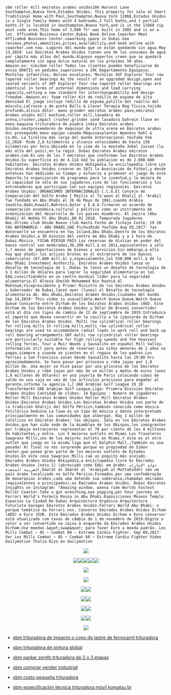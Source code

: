 
```
sbm roller mill emiratos arabes unidos104 Harvest Lane Southampton,Nueva York,Estados Unidos. This property for sale at Smart Traditional Home with Pool,Southampton,Nueva York 11968,Estados Unidos is a Single Family Homes with 4 bedrooms,3 full baths,and 1 partial baths.It is located in Southampton,Nueva York,and is in the 11968 zip post code area.This home of 3,600 ft² was built in 1985 and is on a lot. OfficeHub Business Center,Dubai Book Online Coworker Meet OfficeHub Business Center,coworking space in Dubai.See reviews,photos,amenities,prices,availability,and book online with coworker.com now. Lugares del mundo que se están quedando sin agua May 13,2019· Los Emiratos Árabes Unidos tienen uno de los consumos de agua per cápita más altos del mundo.Algunos expertos creen que se quedará completamente sin agua dulce natural en los próximos 50 años. Amazon.es: nikidom roller Todos los clientes pueden beneficiarse de envío GRATIS en pedidos superiores a 29€ Departamento.Equipaje; Mochilas infantiles; Bolsas escolares; Mochilas SKF Explorer four row tapered roller bearings As the result of an upgraded design,open and sealed variants of SKF Explorer four row tapered roller bearings are identical in terms of external dimensions and load carrying capacity,setting a new standard for interchangeability and design freedom. Amazon.es: foam roller Kit de rodillo de espuma de alta densidad El juego incluye rodillo de espuma,palillo del rodillo del músculo,LaCrosse y de punta Balls & Llevar Terapia Bag física,tejido profundo,alivio dolor. mano grinder emiratos árabes pavo,emiratos Árabes unidos mill machine,roller mill,lavadora de arena,crusher,impact crusher,grinder sand lavadora bahrein llave en mano.maquina trituradora de piedra india Emiratos arabes Unidos.nextproveedores de maquinas de ultra arena en Emiratos arabes Uni presegunda mano equipo canada.Máquinasplantas Amandus Kahl & Co.KG. La tirolina más larga del mundo Internacional YouTube Feb 11,2018· Mide 2,8 kilómetros y alcanza velocidades de hasta 150 kilómetros por hora.Ubicada en la cima de la montaña Jebel Jaisen (la más alta del país),en la regió. Dubai Emiratos Árabes emiratos arabes.com Es uno de los 7 emiratos que conforman los Emiratos Arabes Unidos.Su superficie es de 4.114 km2 Su población es de 2.698.600 habitantes. Emiratos Árabes Unidos Wikipedia,la enciclopedia libre Los Emiratos Árabes Unidos crearon en 1971 la Asociación de Fútbol,y desde entonces han dedicado su tiempo y esfuerzo a promover el juego de este deporte,la organización de programas para la juventud,y la mejora de la capacidad no sólo de sus jugadores,sino de los funcionarios y los entrenadores que participan con sus equipos regionales. Emiratos Arabes Unidos: ORGANISMOS INTERNACIONALES C.C.G.El Consejo de Cooperación del Golfo Arabe [ Majlis al Ta'awun al Khalij al 'Arabi] fue fundado en Abu Dhabi el 26 de Mayo de 1981,cuando Arabia Saudita,Omán,Kuwait,Bahrein,Qatar y E.A.U.firmaron un acuerdo de cooperación económica,cultural y política como un instrumento de armonización del desarrollo de los paises miembros. Al Jazira (Abu Dhabi) Al Wahda FC Abu Dhabi,08 01 2018. Temporada Jugadores Nac.Último club Desde Nuevo club Hasta Fecha de fichaje Coste; 19 20 YAS WATERWORLD 💦 ABU DHABI,UAE PichosRide YouTube Aug 03,2017· Yas Waterworld se encuentra en Yas Island,Abu Dhabi.Dentro de los Emiratos Árabes Unidos,a 30 minutos del centro de Abu Dhabi y a 1 hora de Dubai.Música. FICHA RIESGO PAÍS Las reservas de divisas en poder del banco central son moderadas,36.200 mill.$ en 2011,equivalentes a sólo 1,7 meses de importaciones de bienes y servicios.Sin embargo,a ello hay que añadir los activos brutos en el extranjero de los bancos comerciales (67.800 mill.$) y,especialmente,los 550.000 mill.$ de la Abu Dhabi Investment Authority. Emiratos Árabes Unidos lanza un desafío de tecnología de 1. Dubai Se lanzó un desafío de tecnología de $ 1 millón de dólares para lograr la seguridad alimentaria en los EAU,convirtiéndolo en un centro mundial líder para la seguridad alimentaria.El Alteza Sheikh Mohammed Bin Rashid Al Maktoum,Vicepresidente y Primer Ministro de los Emiratos Árabes Unidos y Gobernador de Dubai,lanzó ayer (lunes) el Desafío de tecnología alimentaria de. Abu Dhabi,Emiratos Árabes Unidos,Ciudades del mundo. Sep 14,2019· This video is unavailable.Watch Queue Queue.Watch Queue Queue Convierte entre Dirham de los Emiratos Árabes Unidos (AED. Este Dirham de los Emiratos Árabes Unidos y Dólar De Brunei convertidor está al día con tipos de cambio de 22 de septiembre de 2019.Introduzca el importe que desea convertir en la casilla a la izquierda de Dirham de los Emiratos Árabes Unidos. Multi row cylindrical roller bearings for rolling mills In rolling mills,multi row cylindrical roller bearings are used to accommodate radial loads in work roll and back up roll bearing arrangements.SKF multi row cylindrical roller bearings are particularly suitable for high rolling speeds and the heaviest rolling forces. Tour a Muir Woods y Sausalito en español Mill Valley. Información útil para antes de reservar.Los niños menores de 2 años no pagan,siempre y cuando se sienten en el regazo de los padres.Los ferries a San Francisco salen desde Sausalito hasta las 19:00 hrs aproximadamente. Se hace pasar por princesa y roba joyas por 1,8 millón de. Una mujer se hizo pasar por una princesa de los Emiratos Árabes Unidos y robó joyas por más de un millón y medio de euros (unos 1,8 millones de dólares) en una joyería de París colocando cubos de caldo en una caja en vez de los artículos preciosos para engañar al gerente,informa la agencia […] UAE Arabian Gulf League 19 20 Transfermarkt UAE Arabian Gulf League.Liga: Primera División Emiratos Árabes Unidos Cantidad de clubes: 14 Equipos : Numero de jugadores: Roller Mill Emiratos Árabes Unidos Roller Mill Emiratos Árabes Unidos.Emiratos Arabes Unidos.Los Emiratos Árabes Unidos son parte de la tradición khaliji del Gólfo Pérsico,también conocida como música folclórica beduina La liwa es un tipo de música y danza interpretado principalmente en las comunidades que albergan. Hay 1 millón de católicos en Emiratos Árabes: los obispos. Sólo en los Emiratos Árabes Unidos,que han sido sede de la Asamblea de los Obispos,los inmigrantes por trabajo extranjeros representan el 70 por ciento de los 4 millones de habitantes,y entre. Los 5 mejores outlets en Miami Los Traveleros Sawgrass Mills,uno de los mejores outlets en Miami.Y éste es el otro outlet que juega en la misma liga que el Dolphin Mall.¡También es una pasada! Al final no nos sorprende porque es propiedad de Simon Center,que posee gran parte de los mejores outlets de Estados Unidos.En este caso Sawgrass Mills cae un poquito más alejado. Emirados Árabes Unidos Wikipédia,a enciclopédia livre Os Emirados Árabes Unidos [nota 1] (abreviado como EAU; em árabe: دولة الإمارات العربية المتحدة,Dawlat al Imārāt al 'Arabīyah al Muttaḥidah) são um país árabe localizado no Golfo Pérsico.Formados por uma confederação de monarquias árabes,cada uma detendo sua soberania,chamadas emirados (equivalentes a principados),os Emirados Árabes Unidos. Dubai Emirates Insights on Instagram: "Amazing window. wanna ride Worlds Fastest Roller Coaster.Take a gut wrenching,eye popping,per hour journey on Ferrari World's Formula Rossa in Abu Dhabi.Exposiciones Museos Templo Espacios La Ciudad De Dubai Arquitectura Orgánica Arquitectura Futurista Garages Emiratos Árabes Unidos.Ferrari World Abu Dhabi: o parque temático da Ferrari nos. Converso Emirados Árabes Unidos Dirham (AED) e Euro (EUR. Este Emirados Árabes Unidos Dirham e Euro conversor está atualizado com taxas de câmbio de 1 de novembro de 2019.Digite o valor a ser convertido na caixa à esquerda da Emirados Árabes Unidos Dirham.Use moedas &quot;swap&quot; para fazer Euro a moeda padrão. Les Mills Combat ~ 05 ~ Combat 60 ~ Extreme Cardio Fighter. Sep 09,2017· Ver Les Mills Combat ~ 05 ~ Combat 60 ~ Extreme Cardio Fighter Vídeo Dailymotion Thalía Rizo en dailymotion 
```

<div align="center">

<a href="https://es-crusher.shibang-china.com/github&k=sbm+roller+mill+emiratos+arabes+unidos"><img src="https://static.shibang-china.com/es/crusher/logo.jpg"></a>

<a href="https://es-crusher.shibang-china.com/github&k=sbm+roller+mill+emiratos+arabes+unidos"><img src="https://static.shibang-china.com/es/crusher/index.jpg"></a><a href="https://es-crusher.shibang-china.com/material.htmlgithub&k=sbm+roller+mill+emiratos+arabes+unidos"><img src="https://static.shibang-china.com/es/crusher/material.jpg"></a><a href="https://es-crusher.shibang-china.com/application.htmlgithub&k=sbm+roller+mill+emiratos+arabes+unidos"><img src="https://static.shibang-china.com/es/crusher/application.jpg"></a><a href="https://es-crusher.shibang-china.com/aboutus.htmlgithub&k=sbm+roller+mill+emiratos+arabes+unidos"><img src="https://static.shibang-china.com/es/crusher/aboutus.jpg"></a><a href="https://es-crusher.shibang-china.com/contact.htmlgithub&k=sbm+roller+mill+emiratos+arabes+unidos"><img src="https://static.shibang-china.com/es/crusher/contact.jpg"></a>

<a href="https://es-crusher.shibang-china.com/github&k=sbm+roller+mill+emiratos+arabes+unidos"><img src="https://static.shibang-china.com/es/crusher/banner.jpg"></a>

<a href="https://swt.shibang-china.com/github&k=sbm+roller+mill+emiratos+arabes+unidos"><img src="https://static.shibang-china.com/es/crusher/text.jpg"></a>

<a href="https://swt.shibang-china.com/github&k=sbm+roller+mill+emiratos+arabes+unidos"><img src="https://static.shibang-china.com/es/crusher/chat.jpg"></a><a href="https://es-crusher.shibang-china.com/contact.htmlgithub&k=sbm+roller+mill+emiratos+arabes+unidos"><img src="https://static.shibang-china.com/es/crusher/message.jpg"></a>

<a href="https://es-crusher.shibang-china.com/products/pe.htmlgithub&k=sbm+roller+mill+emiratos+arabes+unidos"><img src="https://static.shibang-china.com/es/crusher/pe.jpg"></a><a href="https://es-crusher.shibang-china.com/products/pf.htmlgithub&k=sbm+roller+mill+emiratos+arabes+unidos"><img src="https://static.shibang-china.com/es/crusher/pf.jpg"></a>

<a href="https://es-crusher.shibang-china.com/products/hpt.htmlgithub&k=sbm+roller+mill+emiratos+arabes+unidos"><img src="https://static.shibang-china.com/es/crusher/hpt.jpg"></a><a href="https://es-crusher.shibang-china.com/products/vsi.htmlgithub&k=sbm+roller+mill+emiratos+arabes+unidos"><img src="https://static.shibang-china.com/es/crusher/vsi.jpg"></a>

<a href="https://es-crusher.shibang-china.com/products/klv.htmlgithub&k=sbm+roller+mill+emiratos+arabes+unidos"><img src="https://static.shibang-china.com/es/crusher/klv.jpg"></a><a href="https://es-crusher.shibang-china.com/products/portable.htmlgithub&k=sbm+roller+mill+emiratos+arabes+unidos"><img src="https://static.shibang-china.com/es/crusher/portable.jpg"></a>

<a href="https://swt.shibang-china.com/github&k=sbm+roller+mill+emiratos+arabes+unidos"><img src="https://static.shibang-china.com/es/crusher/case.jpg"></a>

</div>


* [sbm trituradora de impacto o cono de lastre de ferrocarril trituradora](sbm%20trituradora%20de%20impacto%20o%20cono%20de%20lastre%20de%20ferrocarril%20trituradora.md)

* [sbm trituradora de pintura global](sbm%20trituradora%20de%20pintura%20global.md)

* [sbm parker  zenith trituradora de 2 o 3 etapas](sbm%20parker%20%20zenith%20trituradora%20de%202%20o%203%20etapas.md)

* [sbm comprar vender industrial](sbm%20comprar%20vender%20industrial.md)

* [sbm costo pequeña trituradora](sbm%20costo%20peque%C3%B1a%20trituradora.md)

* [sbm especificación técnica trituradora móvil komatsu br](sbm%20especificaci%C3%B3n%20t%C3%A9cnica%20trituradora%20m%C3%B3vil%20komatsu%20br.md)